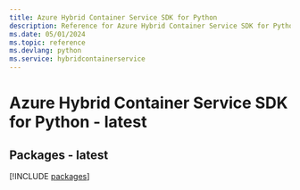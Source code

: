 ```yaml
---
title: Azure Hybrid Container Service SDK for Python
description: Reference for Azure Hybrid Container Service SDK for Python
ms.date: 05/01/2024
ms.topic: reference
ms.devlang: python
ms.service: hybridcontainerservice
---
```

# Azure Hybrid Container Service SDK for Python - latest
## Packages - latest
[!INCLUDE [packages](hybrid-container-service-index.md)]
